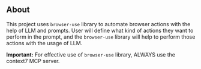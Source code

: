 ## About

This project uses `browser-use` library to automate browser actions with the help of LLM and prompts. User will define what kind of actions they want to perform in the prompt, and the `browser-use` library will help to perform those actions with the usage of LLM.

**Important:** For effective use of `browser-use` library, ALWAYS use the context7 MCP server.
